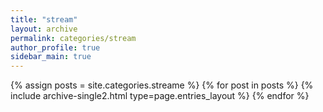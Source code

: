 ```yaml
---
title: "stream"
layout: archive
permalink: categories/stream
author_profile: true
sidebar_main: true
---
```



{% assign posts = site.categories.streame %}
{% for post in posts %} {% include archive-single2.html type=page.entries_layout %} {% endfor %}